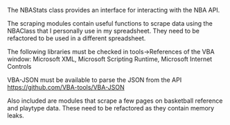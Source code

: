 The NBAStats class provides an interface for interacting with the NBA API.  

The scraping modules contain useful functions to scrape data using the NBAClass that I personally use in my spreadsheet.  They need to be refactored to be used in a different spreadsheet.

The following libraries must be checked in tools->References of the VBA window:
Microsoft XML, Microsoft Scripting Runtime, Microsoft Internet Controls

VBA-JSON must be available to parse the JSON from the API https://github.com/VBA-tools/VBA-JSON

Also included are modules that scrape a few pages on basketball reference and playtype data.  These need to be refactored as they contain memory leaks.